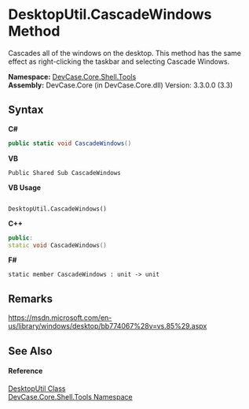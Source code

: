 # DesktopUtil.CascadeWindows Method 
 

Cascades all of the windows on the desktop. This method has the same effect as right-clicking the taskbar and selecting Cascade Windows.

**Namespace:**&nbsp;<a href="N_DevCase_Core_Shell_Tools">DevCase.Core.Shell.Tools</a><br />**Assembly:**&nbsp;DevCase.Core (in DevCase.Core.dll) Version: 3.3.0.0 (3.3)

## Syntax

**C#**<br />
``` C#
public static void CascadeWindows()
```

**VB**<br />
``` VB
Public Shared Sub CascadeWindows
```

**VB Usage**<br />
``` VB Usage

DesktopUtil.CascadeWindows()
```

**C++**<br />
``` C++
public:
static void CascadeWindows()
```

**F#**<br />
``` F#
static member CascadeWindows : unit -> unit 

```


## Remarks
<a href="https://msdn.microsoft.com/en-us/library/windows/desktop/bb774067%28v=vs.85%29.aspx" target="_blank">https://msdn.microsoft.com/en-us/library/windows/desktop/bb774067%28v=vs.85%29.aspx</a>

## See Also


#### Reference
<a href="T_DevCase_Core_Shell_Tools_DesktopUtil">DesktopUtil Class</a><br /><a href="N_DevCase_Core_Shell_Tools">DevCase.Core.Shell.Tools Namespace</a><br />